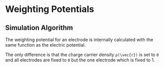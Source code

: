 # Weighting Potentials

## Simulation Algorithm

The weighting potential for an electrode is internally calculated with the same function as the electric potential.

The only difference is that the charge carrier density ``ρ(\vec{r})`` is set to `0`
and all electrodes are fixed to `0` but the one electrode which is fixed to 1.
